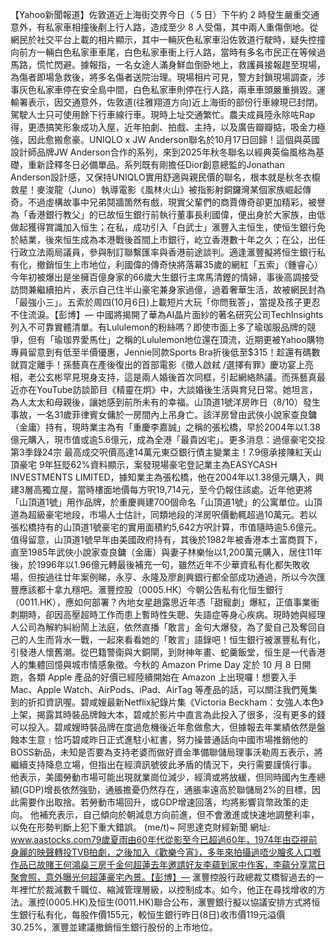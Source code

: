 【Yahoo新聞報道】佐敦道近上海街交界今日（ 5 日）下午約 2 時發生嚴重交通意外，有私家車相撞後剷上行人路，造成至少 8 人受傷，其中兩人重傷倒地。從網民於社交平台上載的相片顯示，其中一輛灰色私家車沿佐敦道行駛時，疑失控撞向前方一輛白色私家車車尾，白色私家車衝上行人路，當時有多名市民正在等候過馬路，慌忙閃避。據報指，一名女途人滿身鮮血倒卧地上，救護員接報趕至現場，為傷者即場急救後，將多名傷者送院治理。現場相片可見，警方封鎖現場調查，涉事灰色私家車停在安全島中間，白色私家車則停在行人路，兩車車頭嚴重損毀。運輸署表示，因交通意外，佐敦道(往雅翔道方向)近上海街的部份行車線現已封閉。駕駛人士只可使用餘下行車線行車。現時上址交通繁忙。農夫成員陸永除咗Rap得，更憑搞笑形象成功入屋，近年拍劇、拍戲、主持，以及廣告瓣瓣掂，吸金力極強，因此愈搬愈豪。UNIQLO x JW Anderson聯名於10月17日回歸！這個與英國設計師品牌JW Anderson合作的系列，來到2025年秋冬聯名以經典英倫風格為基礎，重新詮釋冬日必備單品。系列既有剛擔任Dior創意總監的Jonathan Anderson設計感，又保持UNIQLO實用舒適與親民價的聯名，根本就是秋冬衣櫥救星！麥浚龍（Juno）執導電影《風林火山》被指影射銅鑼灣某個家族崛起傳奇。不過虛構故事中兄弟鬩牆箇然有戲，現實父輩們的商賈傳奇卻更加精彩，被譽為「香港銀行教父」的已故恒生銀行前執行董事長利國偉，便出身於大家族，由低做起獲得賞識加入恒生；在私，成功引入「白武士」滙豐入主恒生，使恒生銀行免於結業，後來恒生成為本港戰後首間上市銀行，屹立香港數十年之久；在公，出任行政立法兩局議員，參與制訂聯繫匯率與香港前途談判。適逢滙豐擬將恒生銀行私有化，撤銷恒生上市地位，利國偉的傳奇快將落幕35歲的網紅「五索」（鍾睿心）今年初被爆出是坐擁百億身家的66歲大生銀行主席馬清鏗的情婦，事後高調接受訪問兼繼續拍片，表示自己住半山豪宅兼身家過億，過着奢華生活，故被網民封為「最強小三」。五索於周四(10月6日)上載短片大玩「你問我答」，當提及孩子更忍不住流淚。【彭博】— 中國將揭開了華為AI晶片面紗的著名研究公司TechInsights列入不可靠實體清單。有Lululemon的粉絲嗎？即使市面上多了瑜珈服品牌的競爭，但有「瑜珈界愛馬仕」之稱的Lululemon地位還在頂流，近期更被Yahoo購物專員留意到有低至半價優惠，Jennie同款Sports Bra折後低至$315！趁還有碼數就買定離手！孫藝真在產後復出的首部電影《徵人啟弒 /選擇有罪》慶功宴上亮相，老公玄彬罕見現身支持，這是兩人婚後首次同框，引起網絡熱議。而孫藝真最近亦在YouTube訪談節目《精靈在炯》中，大談婚後生活與育兒日常。她坦言，為人太太和母親後，讓她感到前所未有的幸福。山頂道1號洋房昨日（8/10）發生事故，一名31歲菲律賓女傭於一房間內上吊身亡。該洋房曾由武俠小說家查良鏞（金庸）持有，現時業主為有「重慶李嘉誠」之稱的張松橋，早於2004年以1.38億元購入，現市值或逾5.6億元，成為全港「最貴凶宅」。更多消息：過億豪宅交投第3季錄24宗 最高成交呎價高達14萬元東亞銀行債主變業主！7.9億承接陳紅天山頂豪宅 9年狂貶62%資料顯示，案發現場豪宅登記業主為EASYCASH INVESTMENTS LIMITED，據知業主為張松橋，他在2004年以1.38億元購入，興建3層高獨立屋，當時樓面地價每方呎19,714元，至今仍報住該處。近年他更將「山頂道1號」用作品牌，於重慶興建700個命名「山頂道1號」的公寓單位。山頂道為超級豪宅地段，市場人士估計，同類地段的洋房呎價動輒超過10萬元。若以張松橋持有的山頂道1號豪宅的實用面積約5,642方呎計算，市值隨時逾5.6億元。值得留意，山頂道1號早年由美國政府持有，其後於1982年被香港本土富商買下，直至1985年武俠小說家查良鏞（金庸）與妻子林樂怡以1,200萬元購入，居住11年後，於1996年以1.96億元轉最後補充一句，雖然近年不少華資私有化都失敗收場，但按過往廿年案例睇，永亨、永隆及廖創興銀行都全部成功通過，所以今次匯豐應該都十拿九穩吧。滙豐控股（0005.HK）今朝公告私有化恒生銀行（0011.HK），應如何部署？內地女星趙露思近年憑「甜寵劇」爆紅，正值事業衝刺期時，卻因高壓超時工作而患上暫時性失聰、失語症等身心疾病。現時她與經理人公司為解約糾紛鬧上法庭，依然直播「敢言」金句大爆發，為了愛自己及奪回自己的人生而背水一戰，一起來看看她的「敢言」語錄吧！恒生銀行被滙豐私有化，引發港人懷舊潮。從巴籍警衛與大銅閘，到財神年畫、蛇羹飯堂，恒生是一代香港人的集體回憶與城市情感象徵。今秋的 Amazon Prime Day 定於 10 月 8 日開跑，各類 Apple 產品的好價已經陸續開始在 Amazon 上出現囉！想要入手 Mac、Apple Watch、AirPods、iPad、AirTag 等產品的話，可以關注我們蒐集到的折扣資訊喔。碧咸嫂最新Netflix紀錄片集《Victoria Beckham：女強人本色》上架，揭露其時裝品牌蝕大本，碧咸於影片中直言為此投入了很多，沒有更多的錢可以投入。碧咸嫂時裝品牌在度過危機後近年愈做愈大，但據報去年業績依然是盤蝕本生意﹗恰巧碧咸昨日正式進駐小紅書，努力操普通話向中國市場推銷他的BOSS新品，未知是否要為支持老婆而做好資金準備聯儲局理事沃勒周五表示，將繼續支持降息立場，但指出在經濟訊號彼此矛盾的情況下，央行需要謹慎行事。 他表示，美國勞動市場可能出現就業崗位減少，經濟或將放緩，但同時國內生產總額(GDP)增長依然強勁，通脹擔憂仍然存在，通脹率遠高於聯儲局2%的目標，因此需要作出取捨。若勞動市場回升，或GDP增速回落，均將影響貨幣政策的走向。 他補充表示，自己傾向於朝減息方向前進，但不會激進或快速地調整利率，以免在形勢判斷上犯下重大錯誤。 (me/t)~ 阿思達克財經新聞 網址: www.aastocks.com79歲夏雨由60年代從影至今已超過60年，1974年由亞視前身麗的映聲轉投TVB拍劇，之後加入《歡樂今宵》，多年來拍攝過唔少膾炙人口嘅作品已故賭王何鴻燊三房千金何超蓮去年邀請好友李蘊到家中作客，李蘊分享當日聚會照，意外曝光何超蓮豪宅內景。【彭博】— 滙豐控股行政總裁艾橋智過去的一年裡忙於裁減數千職位、縮減管理層級，以控制成本。如今，他正在尋找增收的方法。滙控(0005.HK)及恒生(0011.HK)聯合公布，滙豐銀行擬以協議安排方式將恒生銀行私有化，每股作價155元，較恒生銀行昨日(8日)收市價119元溢價30.25%，滙豐並建議撤銷恒生銀行股份的上市地位。